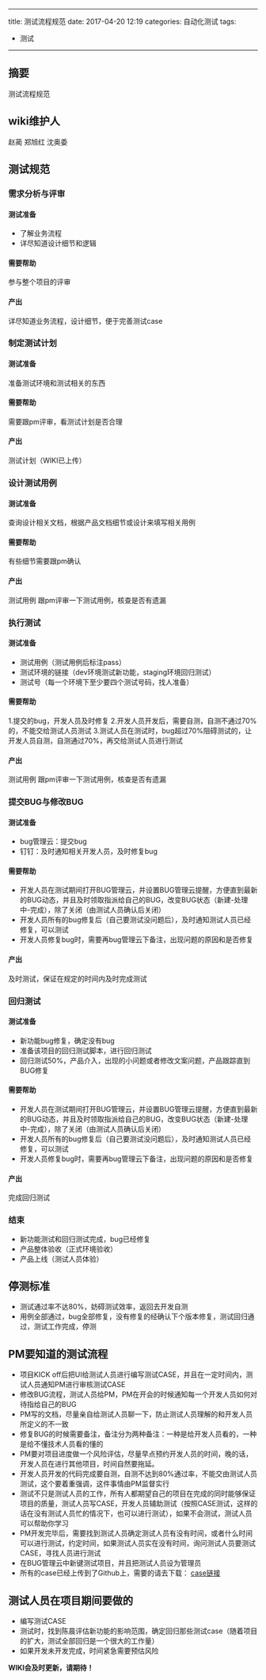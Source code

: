 
---
title: 测试流程规范
date: 2017-04-20 12:19
categories: 自动化测试
tags:
- 测试
---
## 摘要

测试流程规范
<!--more-->

## wiki维护人

赵蔺 郑旭红 沈奥委

<!--more-->

##  测试规范
 
### 需求分析与评审

#### 测试准备

- 了解业务流程
- 详尽知道设计细节和逻辑


#### 需要帮助

参与整个项目的评审

#### 产出

详尽知道业务流程，设计细节，便于完善测试case







### 制定测试计划

#### 测试准备

准备测试环境和测试相关的东西

#### 需要帮助

需要跟pm评审，看测试计划是否合理

#### 产出

测试计划（WIKI已上传）






### 设计测试用例

#### 测试准备

查询设计相关文档，根据产品文档细节或设计来填写相关用例

#### 需要帮助

有些细节需要跟pm确认

#### 产出

测试用例
跟pm评审一下测试用例，核查是否有遗漏






### 执行测试

#### 测试准备

- 测试用例（测试用例后标注pass）
- 测试环境的链接（dev环境测试新功能，staging环境回归测试）
- 测试号（每一个环境下至少要四个测试号码，找人准备）


#### 需要帮助

1.提交的bug，开发人员及时修复
2.开发人员开发后，需要自测，自测不通过70%的，不能交给测试人员测试
3.测试人员在测试时，bug超过70%阻碍测试的，让开发人员自测，自测通过70%，再交给测试人员进行测试

#### 产出

测试用例
跟pm评审一下测试用例，核查是否有遗漏





### 提交BUG与修改BUG

#### 测试准备

- bug管理云：提交bug
- 钉钉：及时通知相关开发人员，及时修复bug

#### 需要帮助
- 开发人员在测试期间打开BUG管理云，并设置BUG管理云提醒，方便直到最新的BUG动态，并且及时领取指派给自己的BUG，改变BUG状态（新建-处理中-完成），除了关闭（由测试人员确认后关闭）
- 开发人员所有的bug修复后（自己要测试没问题后），及时通知测试人员已经修复，可以测试
- 开发人员修复bug时，需要再bug管理云下备注，出现问题的原因和是否修复

#### 产出

及时测试，保证在规定的时间内及时完成测试








### 回归测试

#### 测试准备

- 新功能bug修复，确定没有bug
- 准备该项目的回归测试脚本，进行回归测试
- 回归测试50%，产品介入，出现的小问题或者修改文案问题，产品跟踪直到BUG修复

#### 需要帮助

- 开发人员在测试期间打开BUG管理云，并设置BUG管理云提醒，方便直到最新的BUG动态，并且及时领取指派给自己的BUG，改变BUG状态（新建-处理中-完成），除了关闭（由测试人员确认后关闭）
- 开发人员所有的bug修复后（自己要测试没问题后），及时通知测试人员已经修复，可以测试
- 开发人员修复bug时，需要再bug管理云下备注，出现问题的原因和是否修复


#### 产出

完成回归测试



### 结束

- 新功能测试和回归测试完成，bug已经修复
- 产品整体验收（正式环境验收）
- 产品上线（测试人员体验）



## 停测标准

- 测试通过率不达80%，妨碍测试效率，返回去开发自测
- 用例全部通过，bug全部修复，没有修复的经确认下个版本修复，测试回归通过，测试工作完成，停测


## PM要知道的测试流程
 
 - 项目KICK off后把UI给测试人员进行编写测试CASE，并且在一定时间内，测试人员通知PM进行审核测试CASE
 - 修改BUG流程，测试人员给PM，PM在开会的时候通知每一个开发人员如何对待指给自己的BUG
 - PM写的文档，尽量亲自给测试人员聊一下，防止测试人员理解的和开发人员所定义的不一致
 - 修复BUG的时候需要备注，备注分为两种备注：一种是给开发人员看的，一种是给不懂技术人员看的懂的
 - PM要对项目进度做一个风险评估，尽量早点预约开发人员的时间，晚的话，开发人员在进行其他项目，时间自然要拖延。
 - 开发人员开发的代码完成要自测，自测不达到80%通过率，不能交由测试人员测试，这个要着重强调，这件事情由PM监督实行
 - 测试不只是测试人员的工作，所有人都期望自己的项目在完成的同时能够保证项目的质量，测试人员写CASE，开发人员辅助测试（按照CASE测试，这样的话在没有测试人员忙的情况下，也可以进行测试），如果不会测试，测试人员可以帮助你学习
 - PM开发完毕后，需要找到测试人员确定测试人员有没有时间，或者什么时间可以进行测试，约定时间，如果测试人员实在没有时间，询问测试人员要测试CASE，寻找人员进行测试
 - 在BUG管理云中新键测试项目，并且把测试人员设为管理员
 - 所有的case已经上传到了Github上，需要的请去下载：
   [case链接](https://github.com/Youhujia/staging_test/invitations)

## 测试人员在项目期间要做的

 - 编写测试CASE
 - 测试时，找到陈晨评估新功能的影响范围，确定回归那些测试case（随着项目的扩大，测试全部回归是一个很大的工作量）
 - 如果开发未开发完成，时间紧急需要预估风险
 

 **WIKI会及时更新，请期待！**

